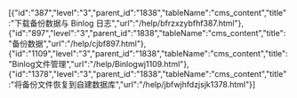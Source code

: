 [{"id":"387","level":"3","parent_id":"1838","tableName":"cms_content","title":"下载备份数据与 Binlog 日志","url":"/help/bfrzxzybfhf387.html"},{"id":"897","level":"3","parent_id":"1838","tableName":"cms_content","title":"备份数据","url":"/help/cjbf897.html"},{"id":"1109","level":"3","parent_id":"1838","tableName":"cms_content","title":"Binlog文件管理","url":"/help/Binlogwj1109.html"},{"id":"1378","level":"3","parent_id":"1838","tableName":"cms_content","title":"将备份文件恢复到自建数据库","url":"/help/jbfwjhfdzjsjk1378.html"}]